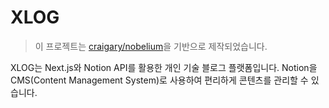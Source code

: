 # XLOG

> 이 프로젝트는 [craigary/nobelium](https://github.com/craigary/nobelium)을 기반으로 제작되었습니다.

XLOG는 Next.js와 Notion API를 활용한 개인 기술 블로그 플랫폼입니다. Notion을 CMS(Content Management System)로 사용하여 편리하게 콘텐츠를 관리할 수 있습니다.
